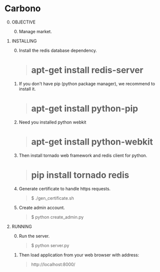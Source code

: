 Carbono
=======

0. OBJECTIVE

	0. Manage market.

0. INSTALLING

	0. Install the redis database dependency.

		>  # apt-get install redis-server

	
	0. If you don't have pip (python package manager), we recommend to install it.

		>  # apt-get install python-pip

    0. Need you installed python webkit 

        >  # apt-get install python-webkit

	0. Then install tornado web framework and redis client for python.
		
		>  # pip install tornado redis

	0. Generate certificate to handle https requests.

		> $ ./gen_certificate.sh

    0. Create admin account.

        > $ python create_admin.py

0. RUNNING

	0. Run the server.

		> $ python server.py

	0. Then load application from your web browser with address:

		> http://localhost:8000/
